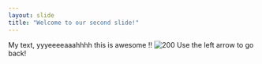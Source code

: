 ```yaml
---
layout: slide
title: "Welcome to our second slide!"
---
```

My text, yyyeeeeaaahhhh this is awesome !!
![200](https://user-images.githubusercontent.com/53868854/74839949-6bc29b80-5326-11ea-9623-2527190e5242.gif)
Use the left arrow to go back!
